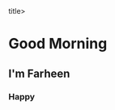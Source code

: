 <!DOCTYPE html>
<html>
  <head>
    <title> Headings </title>title>
  </head>
  <body>
    <h1> Good Morning </h1>
    <h2> I'm Farheen </h2>
    <h3> Happy </h3>
  </body>
</html>
